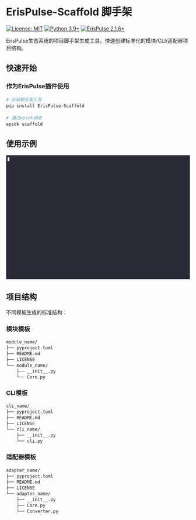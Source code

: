 # ErisPulse-Scaffold 脚手架

[![License: MIT](https://img.shields.io/badge/License-MIT-blue.svg)](LICENSE)
[![Python 3.9+](https://img.shields.io/badge/Python-3.9%2B-brightgreen)](https://www.python.org/)
[![ErisPulse 2.1.6+](https://img.shields.io/badge/ErisPulse-2.1.6%2B-orange)](https://erispulse.dev)

ErisPulse生态系统的项目脚手架生成工具，快速创建标准化的模块/CLI/适配器项目结构。

## 快速开始

### 作为ErisPulse插件使用

```bash
# 安装脚手架工具
pip install ErisPulse-Scaffold

# 通过epsdk调用
epsdk scaffold
```

## 使用示例

![](.github\assets\use.gif)


## 项目结构

不同模板生成的标准结构：

### 模块模板
```text
module_name/
├── pyproject.toml
├── README.md
├── LICENSE
└── module_name/
    ├── __init__.py
    └── Core.py
```

### CLI模板
```text
cli_name/
├── pyproject.toml
├── README.md
├── LICENSE
└── cli_name/
    ├── __init__.py
    └── cli.py
```

### 适配器模板
```text
adapter_name/
├── pyproject.toml
├── README.md
├── LICENSE
└── adapter_name/
    ├── __init__.py
    ├── Core.py
    └── Converter.py
```

